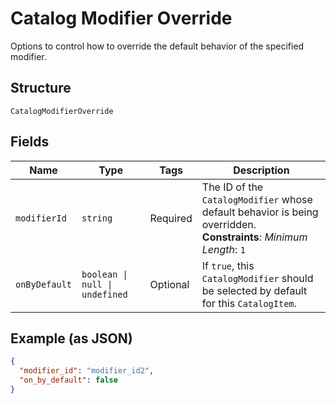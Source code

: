 
# Catalog Modifier Override

Options to control how to override the default behavior of the specified modifier.

## Structure

`CatalogModifierOverride`

## Fields

| Name | Type | Tags | Description |
|  --- | --- | --- | --- |
| `modifierId` | `string` | Required | The ID of the `CatalogModifier` whose default behavior is being overridden.<br>**Constraints**: *Minimum Length*: `1` |
| `onByDefault` | `boolean \| null \| undefined` | Optional | If `true`, this `CatalogModifier` should be selected by default for this `CatalogItem`. |

## Example (as JSON)

```json
{
  "modifier_id": "modifier_id2",
  "on_by_default": false
}
```

